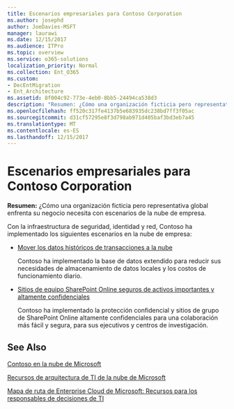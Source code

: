 ```yaml
---
title: Escenarios empresariales para Contoso Corporation
ms.author: josephd
author: JoeDavies-MSFT
manager: laurawi
ms.date: 12/15/2017
ms.audience: ITPro
ms.topic: overview
ms.service: o365-solutions
localization_priority: Normal
ms.collection: Ent_O365
ms.custom:
- DecEntMigration
- Ent_Architecture
ms.assetid: 8f004c92-773e-4eb0-8bb5-24494ca538d3
description: "Resumen: ¿Cómo una organización ficticia pero representativa global enfrenta su negocio necesita con escenarios de la nube de empresa."
ms.openlocfilehash: ff520c317fe4137b5e683935dc238bd7ff3f05ac
ms.sourcegitcommit: d31cf57295e8f3d798ab971d405baf3bd3eb7a45
ms.translationtype: MT
ms.contentlocale: es-ES
ms.lasthandoff: 12/15/2017
---
```

# <a name="enterprise-scenarios-for-the-contoso-corporation"></a>Escenarios empresariales para Contoso Corporation

 **Resumen:** ¿Cómo una organización ficticia pero representativa global enfrenta su negocio necesita con escenarios de la nube de empresa.
  
Con la infraestructura de seguridad, identidad y red, Contoso ha implementado los siguientes escenarios en la nube de empresa:
  
- [Mover los datos históricos de transacciones a la nube](moving-historical-transaction-data-to-the-cloud.md)
    
    Contoso ha implementado la base de datos extendido para reducir sus necesidades de almacenamiento de datos locales y los costos de funcionamiento diario.
    
- [Sitios de equipo SharePoint Online seguros de activos importantes y altamente confidenciales](secure-sharepoint-online-team-sites-for-sensitive-and-highly-confidential-assets.md)
    
    Contoso ha implementado la protección confidencial y sitios de grupo de SharePoint Online altamente confidenciales para una colaboración más fácil y segura, para sus ejecutivos y centros de investigación.
    
## <a name="see-also"></a>See Also

[Contoso en la nube de Microsoft](contoso-in-the-microsoft-cloud.md)
  
[Recursos de arquitectura de TI de la nube de Microsoft](microsoft-cloud-it-architecture-resources.md)

[Mapa de ruta de Enterprise Cloud de Microsoft: Recursos para los responsables de decisiones de TI](https://sway.com/FJ2xsyWtkJc2taRD)



